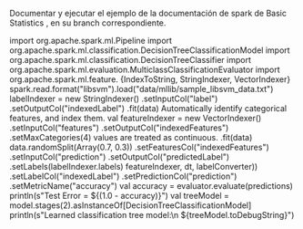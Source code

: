Documentar y ejecutar el ejemplo de la documentación de spark de Basic Statistics , en su branch correspondiente. 

import org.apache.spark.ml.Pipeline import 
org.apache.spark.ml.classification.DecisionTreeClassificationModel 
import org.apache.spark.ml.classification.DecisionTreeClassifier import org.apache.spark.ml.evaluation.MulticlassClassificationEvaluator import org.apache.spark.ml.feature. 
{IndexToString, StringIndexer, VectorIndexer} 
spark.read.format("libsvm").load("data/mllib/sample_libsvm_data.txt") 
labelIndexer = new StringIndexer() .setInputCol("label") .setOutputCol("indexedLabel") .fit(data) 
Automatically identify categorical features, and index them. val featureIndexer = new VectorIndexer() 
.setInputCol("features") .setOutputCol("indexedFeatures") .setMaxCategories(4) values are treated as continuous. .fit(data) 
data.randomSplit(Array(0.7, 0.3)) 
.setFeaturesCol("indexedFeatures")
.setInputCol("prediction") .setOutputCol("predictedLabel") .setLabels(labelIndexer.labels) 
featureIndexer, dt, labelConverter)) 
.setLabelCol("indexedLabel") .setPredictionCol("prediction") .setMetricName("accuracy") val accuracy = 
evaluator.evaluate(predictions) println(s"Test Error = ${(1.0 - accuracy)}") val treeModel = model.stages(2).asInstanceOf[DecisionTreeClassificationModel] println(s"Learned classification 
tree model:\n ${treeModel.toDebugString}")
